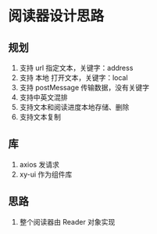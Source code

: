 # 阅读器设计思路

## 规划
1. 支持 url 指定文本，关键字：address
2. 支持 本地 打开文本，关键字：local
3. 支持 postMessage 传输数据，没有关键字
4. 支持中英文混排
5. 支持文本和阅读进度本地存储、删除
6. 支持文本复制

## 库
1. axios 发请求
2. xy-ui 作为组件库

## 思路
1. 整个阅读器由 Reader 对象实现